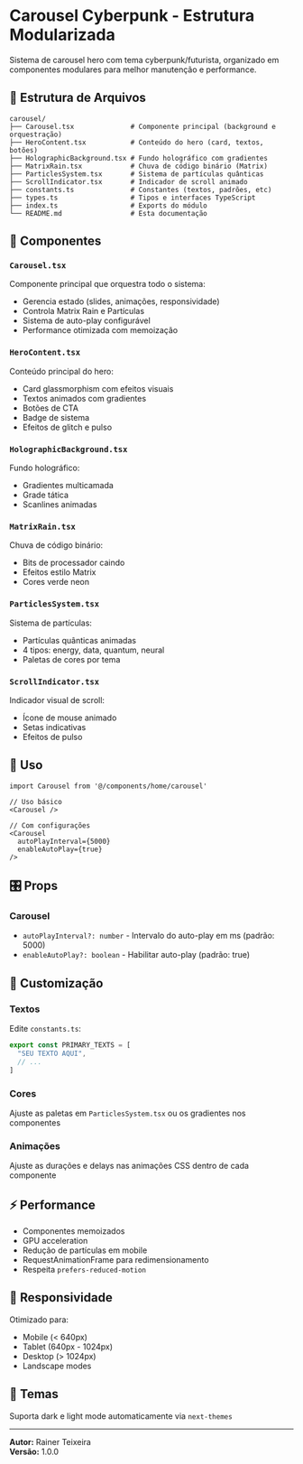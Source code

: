 # Carousel Cyberpunk - Estrutura Modularizada

Sistema de carousel hero com tema cyberpunk/futurista, organizado em componentes modulares para melhor manutenção e performance.

## 📁 Estrutura de Arquivos

```
carousel/
├── Carousel.tsx              # Componente principal (background e orquestração)
├── HeroContent.tsx           # Conteúdo do hero (card, textos, botões)
├── HolographicBackground.tsx # Fundo holográfico com gradientes
├── MatrixRain.tsx            # Chuva de código binário (Matrix)
├── ParticlesSystem.tsx       # Sistema de partículas quânticas
├── ScrollIndicator.tsx       # Indicador de scroll animado
├── constants.ts              # Constantes (textos, padrões, etc)
├── types.ts                  # Tipos e interfaces TypeScript
├── index.ts                  # Exports do módulo
└── README.md                 # Esta documentação
```

## 🎨 Componentes

### `Carousel.tsx`
Componente principal que orquestra todo o sistema:
- Gerencia estado (slides, animações, responsividade)
- Controla Matrix Rain e Partículas
- Sistema de auto-play configurável
- Performance otimizada com memoização

### `HeroContent.tsx`
Conteúdo principal do hero:
- Card glassmorphism com efeitos visuais
- Textos animados com gradientes
- Botões de CTA
- Badge de sistema
- Efeitos de glitch e pulso

### `HolographicBackground.tsx`
Fundo holográfico:
- Gradientes multicamada
- Grade tática
- Scanlines animadas

### `MatrixRain.tsx`
Chuva de código binário:
- Bits de processador caindo
- Efeitos estilo Matrix
- Cores verde neon

### `ParticlesSystem.tsx`
Sistema de partículas:
- Partículas quânticas animadas
- 4 tipos: energy, data, quantum, neural
- Paletas de cores por tema

### `ScrollIndicator.tsx`
Indicador visual de scroll:
- Ícone de mouse animado
- Setas indicativas
- Efeitos de pulso

## 📝 Uso

```tsx
import Carousel from '@/components/home/carousel'

// Uso básico
<Carousel />

// Com configurações
<Carousel 
  autoPlayInterval={5000} 
  enableAutoPlay={true} 
/>
```

## 🎛️ Props

### Carousel
- `autoPlayInterval?: number` - Intervalo do auto-play em ms (padrão: 5000)
- `enableAutoPlay?: boolean` - Habilitar auto-play (padrão: true)

## 🔧 Customização

### Textos
Edite `constants.ts`:
```typescript
export const PRIMARY_TEXTS = [
  "SEU TEXTO AQUI",
  // ...
]
```

### Cores
Ajuste as paletas em `ParticlesSystem.tsx` ou os gradientes nos componentes

### Animações
Ajuste as durações e delays nas animações CSS dentro de cada componente

## ⚡ Performance

- Componentes memoizados
- GPU acceleration
- Redução de partículas em mobile
- RequestAnimationFrame para redimensionamento
- Respeita `prefers-reduced-motion`

## 📱 Responsividade

Otimizado para:
- Mobile (< 640px)
- Tablet (640px - 1024px)
- Desktop (> 1024px)
- Landscape modes

## 🎨 Temas

Suporta dark e light mode automaticamente via `next-themes`

---

**Autor:** Rainer Teixeira  
**Versão:** 1.0.0

